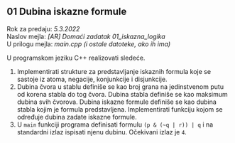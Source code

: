 ## 01 Dubina iskazne formule

Rok za predaju:  *5.3.2022* \
Naslov mejla:    *[AR] Domaći zadatak 01_iskazna_logika* \
U prilogu mejla: *main.cpp (i ostale datoteke, ako ih ima)*

U programskom jeziku C++ realizovati sledeće.

1. Implementirati strukture za predstavljanje iskaznih formula koje se sastoje
iz atoma, negacije, konjunkcije i disjunkcije.
1. Dubina čvora u stablu definiše se kao broj grana na jedinstvenom putu od
korena stabla do tog čvora. Dubina stabla definiše se kao maksimum dubina svih
čvorova. Dubina iskazne formule definiše se kao dubina stabla kojim je formula
predstavljena. Implementirati funkciju kojom se određuje dubina zadate iskazne
formule.
1. U `main` funkciji programa definisati formulu `(p & (~q | r)) | q` i na
standardni izlaz ispisati njenu dubinu. Očekivani izlaz je `4`.
